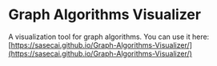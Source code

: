 # Graph Algorithms Visualizer

A visualization tool for graph algorithms. You can use it here: [https://sasecai.github.io/Graph-Algorithms-Visualizer/](https://sasecai.github.io/Graph-Algorithms-Visualizer/)